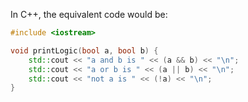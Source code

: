  In C++, the equivalent code would be:

```c++
#include <iostream>

void printLogic(bool a, bool b) {
    std::cout << "a and b is " << (a && b) << "\n";
    std::cout << "a or b is " << (a || b) << "\n";
    std::cout << "not a is " << (!a) << "\n";
}
```

